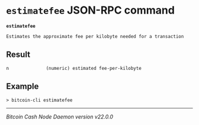 `estimatefee` JSON-RPC command
==============================

**`estimatefee`**

```
Estimates the approximate fee per kilobyte needed for a transaction
```

Result
------

```
n              (numeric) estimated fee-per-kilobyte
```

Example
-------

```
> bitcoin-cli estimatefee
```

***

*Bitcoin Cash Node Daemon version v22.0.0*
